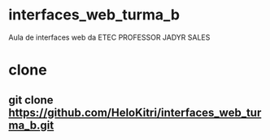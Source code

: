 # interfaces_web_turma_b
Aula de interfaces web da ETEC PROFESSOR JADYR SALES

# clone

## git clone https://github.com/HeloKitri/interfaces_web_turma_b.git


